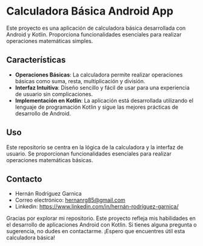 # Calculadora Básica Android App

Este proyecto es una aplicación de calculadora básica desarrollada con Android y Kotlin. Proporciona funcionalidades esenciales para realizar operaciones matemáticas simples.

## Características

- **Operaciones Básicas**: La calculadora permite realizar operaciones básicas como suma, resta, multiplicación y división.
- **Interfaz Intuitiva**: Diseño sencillo y fácil de usar para una experiencia de usuario sin complicaciones.
- **Implementación en Kotlin**: La aplicación está desarrollada utilizando el lenguaje de programación Kotlin y sigue las mejores prácticas de desarrollo de Android.

## Uso

Este repositorio se centra en la lógica de la calculadora y la interfaz de usuario. Se proporcionan funcionalidades esenciales para realizar operaciones matemáticas básicas.

## Contacto

- Hernán Rodríguez Garnica
- Correo electrónico: hernanrg85@gmail.com
- Linkedin: https://www.linkedin.com/in/hernán-rodríguez-garnica/

Gracias por explorar mi repositorio. Este proyecto refleja mis habilidades en el desarrollo de aplicaciones Android con Kotlin. Si tienes alguna pregunta o sugerencia, no dudes en contactarme. ¡Espero que encuentres útil esta calculadora básica!
